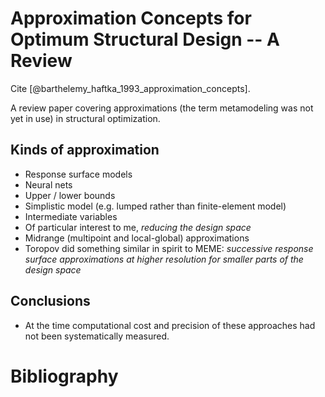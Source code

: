 # Approximation Concepts for Optimum Structural Design -- A Review

Cite [@barthelemy_haftka_1993_approximation_concepts].

A review paper covering approximations (the term metamodeling was not yet in use) in structural optimization.

## Kinds of approximation

* Response surface models
* Neural nets
* Upper / lower bounds
* Simplistic model (e.g. lumped rather than finite-element model)
* Intermediate variables
* Of particular interest to me, *reducing the design space*
* Midrange (multipoint and local-global) approximations
* Toropov did something similar in spirit to MEME: *successive response surface approximations at higher resolution for smaller parts of the design space*

## Conclusions

* At the time computational cost and precision of these approaches had not been systematically measured.

# Bibliography
